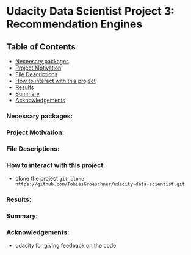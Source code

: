 # Udacity Data Scientist Project 3: Recommendation Engines

## Table of Contents
 * [Neceesary packages](#Necessary-packages)
 * [Project Motivation](#project-motivation)
 * [File Descriptions](#file-descriptions)
 * [How to interact with this project](#how-to-interact-with-this-project)
 * [Results](#Results)
 * [Summary](#Summary)
 * [Acknowledgements](#Acknowledgements)



### Necessary packages:


### Project Motivation:


### File Descriptions:



### How to interact with this project
- clone the project `git clone https://github.com/TobiasGroeschner/udacity-data-scientist.git`


### Results: 



### Summary: 




### Acknowledgements:
- udacity for giving feedback on the code
